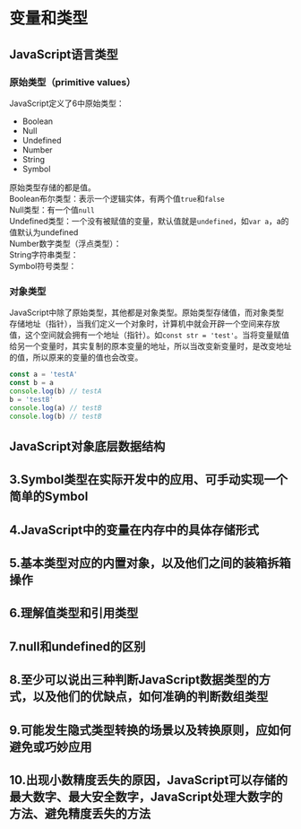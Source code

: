 # 变量和类型

## JavaScript语言类型

### 原始类型（primitive values）
JavaScript定义了6中原始类型：
- Boolean
- Null
- Undefined
- Number
- String
- Symbol

原始类型存储的都是值。<br>
Boolean布尔类型：表示一个逻辑实体，有两个值`true`和`false`<br>
Null类型：有一个值`null`<br>
Undefined类型：一个没有被赋值的变量，默认值就是`undefined`，如`var a`，a的值默认为undefined<br>
Number数字类型（浮点类型）：<br>
String字符串类型：<br>
Symbol符号类型：
### 对象类型
JavaScript中除了原始类型，其他都是对象类型。原始类型存储值，而对象类型存储地址（指针），当我们定义一个对象时，计算机中就会开辟一个空间来存放值，这个空间就会拥有一个地址（指针）。如`const str = 'test'`。当将变量赋值给另一个变量时，其实复制的原本变量的地址，所以当改变新变量时，是改变地址的值，所以原来的变量的值也会改变。
```js
const a = 'testA'
const b = a
console.log(b) // testA
b = 'testB'
console.log(a) // testB
console.log(b) // testB
```

## JavaScript对象底层数据结构


## 3.Symbol类型在实际开发中的应用、可手动实现一个简单的Symbol


## 4.JavaScript中的变量在内存中的具体存储形式


## 5.基本类型对应的内置对象，以及他们之间的装箱拆箱操作


## 6.理解值类型和引用类型


## 7.null和undefined的区别


## 8.至少可以说出三种判断JavaScript数据类型的方式，以及他们的优缺点，如何准确的判断数组类型


## 9.可能发生隐式类型转换的场景以及转换原则，应如何避免或巧妙应用


## 10.出现小数精度丢失的原因，JavaScript可以存储的最大数字、最大安全数字，JavaScript处理大数字的方法、避免精度丢失的方法